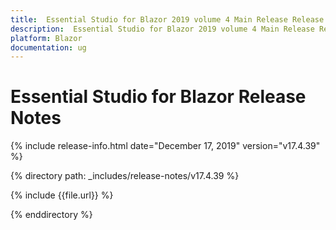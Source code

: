 ```yaml
---
title:  Essential Studio for Blazor 2019 volume 4 Main Release Release Notes  
description:  Essential Studio for Blazor 2019 volume 4 Main Release Release Notes  
platform: Blazor
documentation: ug
---
```


# Essential Studio for Blazor  Release Notes  

{% include release-info.html date="December 17, 2019"  version="v17.4.39" %} 

{% directory path: _includes/release-notes/v17.4.39 %}

{% include {{file.url}} %}

{% enddirectory %}



